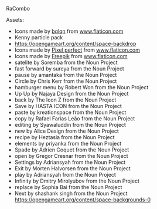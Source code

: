 RaCombo

Assets: 
 * <div>Icons made by <a href="https://www.flaticon.com/authors/bqlqn" title="bqlqn">bqlqn</a> from <a href="https://www.flaticon.com/" title="Flaticon">www.flaticon.com</a></div>
 * Kenny particle pack
 * https://opengameart.org/content/space-backdrop
 * <div>Icons made by <a href="https://www.flaticon.com/authors/pixel-perfect" title="Pixel perfect">Pixel perfect</a> from <a href="https://www.flaticon.com/" title="Flaticon">www.flaticon.com</a></div>
 * <div>Icons made by <a href="https://www.freepik.com" title="Freepik">Freepik</a> from <a href="https://www.flaticon.com/" title="Flaticon">www.flaticon.com</a></div>
 * satelite by Soremba from the Noun Project
 * fast forward by sureya from the Noun Project
 * pause by amantaka from the Noun Project
 * Circle by Chris Kerr from the Noun Project
 * hamburger menu by Robert Won from the Noun Project
 * Up Up by Najaya Design from the Noun Project
 * back by The Icon Z from the Noun Project
 * Save by HASTA ICON from the Noun Project
 * paste by kreationspace from the Noun Project
 * copy by Rafael Farias Leão from the Noun Project
 * editing by Syawaluddin from the Noun Project
 * new by Alice Design from the Noun Project
 * recipe by Heztasia from the Noun Project
 * elements by priyanka from the Noun Project
 * Spade by Adrien Coquet from the Noun Project
 * open by Gregor Cresnar from the Noun Project
 * Settings by Adriansyah from the Noun Project
 * Exit by Morten Halvorsen from the Noun Project
 * play by Adriansyah from the Noun Project
 * Infinity by Dmitry Mirolyubov from the Noun Project
 * replace by Sophia Bai from the Noun Project
 * Next by shashank singh from the Noun Project
 https://opengameart.org/content/space-backgrounds-0